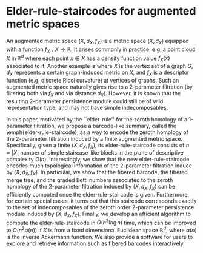 # Elder-rule-staircodes for augmented metric spaces


An augmented metric space $(X, d_X, f_X)$ is a metric space $(X, d_X)$ equipped with a function $f_X: X \to \mathbb{R}$. It arises commonly in practice, e.g, a point cloud $X$ in $\mathbb{R}^d$ where each point $x\in X$ has a density function value $f_X(x)$ associated to it. Another example is where $X$ is the vertex set of a graph $G$, $d_X$ represents a certain graph-induced metric on $X$, and $f_X$ is a descriptor function (e.g, discrete Ricci curvature) at vertices of graphs.
Such an augmented metric space naturally gives rise to a 2-parameter filtration (by filtering both via $f_X$ and via distance $d_X$).
However, it is known that the resulting 2-parameter persistence module could still be of wild representation type, and may not have simple indecomposables.

In this paper, motivated by the ``elder-rule'' for the zeroth homology of a 1-parameter filtration, we propose a barcode-like summary, called the \emph{elder-rule-staircode}, as a way to encode the zeroth homology of the 2-parameter filtration induced by a finite augmented metric space. Specifically, given a finite $(X, d_X, f_X)$, its elder-rule-staircode consists of $n = |X|$ number of simple staircase-like blocks in the plane of descriptive complexity $O(n)$.
Interestingly, we show that the new elder-rule-staircode encodes much topological information of the 2-parameter filtration induce by $(X, d_X, f_X)$. In particular, we show that the fibered barcode, the fibered merge tree, and the graded Betti numbers associated to the zeroth homology of the 2-parameter filtration induced by $(X, d_X, f_X)$ can be efficiently computed once the elder-rule-staircode is given. Furthermore, for certain special cases, it turns out that this staircode corresponds exactly to the set of indecomposables of the zeroth order 2-parameter persistence module induced by $(X, d_X, f_X)$.
Finally, we develop an efficient algorithm to compute the elder-rule-staircode in $O(n^2\log n)$ time, which can be improved to $O(n^2\alpha(n))$ if $X$ is from a fixed dimensional Euclidean space $\mathbb{R}^d$, where $\alpha(n)$ is the inverse Ackermann function. We also provide a software for users to explore and retrieve information such as fibered barcodes interactively.